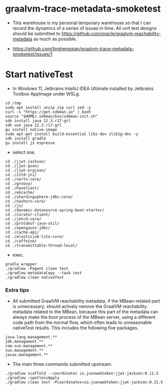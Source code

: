 # graalvm-trace-metadata-smoketest

- This warehouse is my personal temporary warehouse so that I can record the dynamics of a series of issues in time. All
  unit test designs should be submitted to https://github.com/oracle/graalvm-reachability-metadata as much as possible.

- https://github.com/linghengqian/graalvm-trace-metadata-smoketest/issues/1

# Start nativeTest

- In Windows 11, Jetbrains IntelliJ IDEA Ultimate installed by Jetbrains Toolbox AppImage under WSLg. 

```shell
cd /tmp
sudo apt install unzip zip curl sed -y
curl -s "https://get.sdkman.io" | bash
source "$HOME/.sdkman/bin/sdkman-init.sh"
sdk install java 22.3.r17-grl
sdk use java 22.3.r17-grl
gu install native-image
sudo apt-get install build-essential libz-dev zlib1g-dev -y
sdk install gradle
gu install js espresso

```

- select one.

```shell
cd ./jjwt-jackson/
cd ./jjwt-gson/
cd ./jjwt-orgjson/
cd ./zstd-jni/
cd ./vertx-core/
cd ./groovy/
cd ./hazelcast/
cd ./ehcache/
cd ./shardingsphere-jdbc-core/
cd ./nashorn-core/
cd ./js/
cd ./dynamic-datasource-spring-boot-starter/
cd ./curator-client/
cd ./jetcd-core/
cd ./protobuf-java-util/
cd ./opengauss-jdbc/
cd ./cache-api/
cd ./elasticjob-lite-core/
cd ./caffeine/
cd ./transmittable-thread-local/
```

- exec.

```shell
gradle wrapper
./gradlew -Pagent clean test
./gradlew metadataCopy --task test
./gradlew clean nativeTest
```
### Extra tips
- All submitted GraalVM reachability metadata, if the MBean-related part is unnecessary, should actively remove the
  GraalVM reachability metadata related to the MBean, because this part of the metadata can always make the boot process
  of the MBean server, using a different code path from the normal flow, which often leads to unreasonable nativeTest
  results. This includes the following five packages.
```
java.lang.management.**
jdk.management.**
com.sun.management.**
sun.management.**
javax.management.**
```
- The main three commands submitted upstream.
```shell
./gradlew scaffold --coordinates io.jsonwebtoken:jjwt-jackson:0.11.5
./gradlew :spotlessApply
./gradlew clean test -Pcoordinates=io.jsonwebtoken:jjwt-jackson:0.11.5
```
